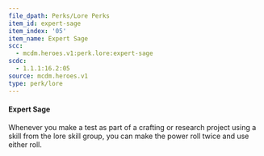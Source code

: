 ```yaml
---
file_dpath: Perks/Lore Perks
item_id: expert-sage
item_index: '05'
item_name: Expert Sage
scc:
  - mcdm.heroes.v1:perk.lore:expert-sage
scdc:
  - 1.1.1:16.2:05
source: mcdm.heroes.v1
type: perk/lore
---
```


#### Expert Sage

Whenever you make a test as part of a crafting or research project using a skill from the lore skill group, you can make the power roll twice and use either roll.
